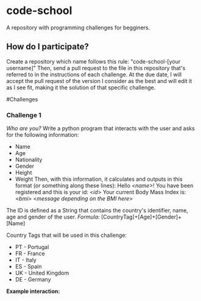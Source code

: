 # code-school
A repository with programming challenges for begginers.

## How do I participate?
  Create a repository which name follows this rule: "code-school-[your username]"
  Then, send a pull request to the file in this repository that's referred to in the instructions of each challenge.
  At the due date, I will accept the pull request of the version I consider as the best and will edit it as I see fit, making it the solution of that specific challenge.

#Challenges

### Challenge 1
*Who are you?*
Write a python program that interacts with the user and asks for the following information:
* Name
* Age
* Nationality
* Gender
* Height
* Weight
Then, with this information, it calculates and outputs in this format (or something along these lines):
    Hello <*name*>! 
    You have been registered and this is your id: <*id*>
    Your current Body Mass Index is: <*bmi*>
    <*message depending on the BMI here*>

The ID is defined as a String that contains the country's identifier, name, age and gender of the user.
*Formula:* [CountryTag]+[Age]+[Gender]+[Name]

Country Tags that will be used in this challenge:
* PT - Portugal
* FR - France
* IT - Italy
* ES - Spain
* UK - United Kingdom
* DE - Germany

**Example interaction:**




